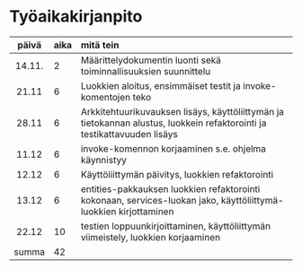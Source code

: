 # Työaikakirjanpito

| päivä | aika | mitä tein  |
| :----:|:-----| :-----|
| 14.11.| 2    | Määrittelydokumentin luonti sekä toiminnallisuuksien suunnittelu |
| 21.11 | 6    | Luokkien aloitus, ensimmäiset testit ja invoke-komentojen teko   | 
| 28.11 | 6    | Arkkitehtuurikuvauksen lisäys, käyttöliittymän ja tietokannan alustus, luokkein refaktorointi ja testikattavuuden lisäys   | 
| 11.12 | 6    | invoke-komennon korjaaminen s.e. ohjelma käynnistyy |
| 12.12 | 6    | Käyttöliittymän päivitys, luokkien refaktorointi |
| 13.12 | 6    | entities-pakkauksen luokkien refaktorointi kokonaan, services-luokan jako, käyttöliittymä-luokkien kirjottaminen |
| 22.12 | 10   | testien loppuunkirjoittaminen, käyttöliittymän viimeistely, luokkien korjaaminen |
| summa | 42   | |

